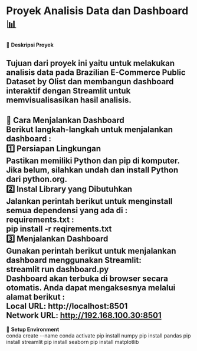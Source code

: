 # Proyek Analisis Data dan Dashboard 📊

📌 **Deskripsi Proyek**<br>

Tujuan dari proyek ini yaitu untuk melakukan analisis data pada Brazilian E-Commerce Public Dataset by Olist dan membangun dashboard interaktif dengan Streamlit untuk memvisualisasikan hasil analisis. 
--
📎 **Cara Menjalankan Dashboard**<br> 
Berikut langkah-langkah untuk menjalankan dashboard :<br>
1️⃣ **Persiapan Lingkungan**<br>
Pastikan memiliki **Python** dan **pip** di komputer. Jika belum, silahkan undah dan install Python dari python.org.<br>
2️⃣ **Instal Library yang Dibutuhkan**<br>
Jalankan perintah berikut untuk menginstall semua dependensi yang ada di : requirements.txt :<br>
pip install -r reqirements.txt<br> 
3️⃣ **Menjalankan Dashboard**<br> 
Gunakan perintah berikut untuk menjalankan dashboard menggunakan **Streamlit**:<br> 
streamlit run dashboard.py<br>
Dashboard akan terbuka di browser secara otomatis. Anda dapat mengaksesnya melalui alamat berikut :<br>
Local URL: http://localhost:8501<br>
Network URL: http://192.168.100.30:8501<br>
--
📎 **Setup Environment**<br>
conda create --name 
conda activate 
pip install numpy 
pip install pandas 
pip install streamlit 
pip install seaborn
pip install matplotlib 
